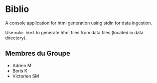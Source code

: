 # Biblio
A console application for html generation using stdin for data ingestion.

Use `make_html` to generate html files from data files (located in data directory).


## Membres du Groupe
- Adrien M
- Boris K
- Victorien SM
